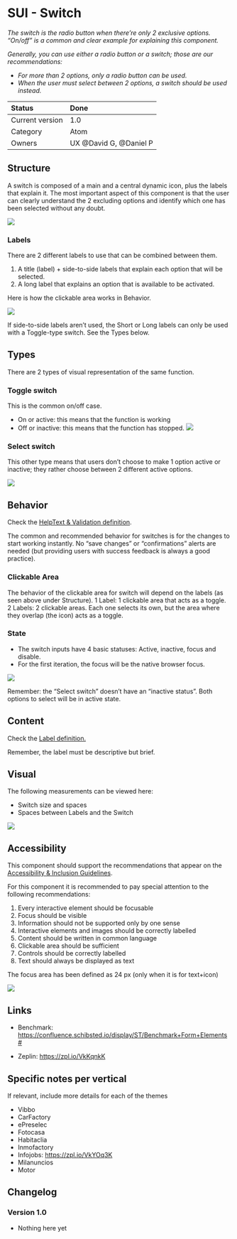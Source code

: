 # SUI - Switch 
*The switch is the radio button when there’re only 2 exclusive options. “On/off” is a common and clear example for explaining this component.*

*Generally, you can use either a radio button or a switch; those are our recommendations:*

- *For more than 2 options, only a radio button can be used.*
- *When the user must select between 2 options, a switch should be used instead.*

|   Status          | Done |
|   :----           |   :---- |
|   Current version |   1.0|
|   Category        |   Atom |
|   Owners          |   UX @David G, @Daniel P  |


## Structure

A switch is composed of a main and a central dynamic icon, plus the labels that explain it.
The most important aspect of this component is that the user can clearly understand the 2 excluding options and identify which one has been selected without any doubt.

![](https://d2mxuefqeaa7sj.cloudfront.net/s_0B00381A49C4EA49DAA19DF8F78564F8D62D43C9654F1BA5961B5AEAAEEEA827_1512391236103_1-Structure.png)

### Labels

There are 2 different labels to use that can be combined between them.

1. A title (label) + side-to-side labels that explain each option that will be selected.
2. A long label that explains an option that is available to be activated.

Here is how the clickable area works in Behavior.


![](https://d2mxuefqeaa7sj.cloudfront.net/s_0B00381A49C4EA49DAA19DF8F78564F8D62D43C9654F1BA5961B5AEAAEEEA827_1512385634780_2-Switchlabels.png)

If side-to-side labels aren’t used, the Short or Long labels can only be used with a Toggle-type switch. See the Types below.

## Types

There are 2 types of visual representation of the same function.

### Toggle switch

This is the common on/off case.

- On or active: this means that the function is working
- Off or inactive: this means that the function has stopped.
![](https://d2mxuefqeaa7sj.cloudfront.net/s_0B00381A49C4EA49DAA19DF8F78564F8D62D43C9654F1BA5961B5AEAAEEEA827_1511875119791_4-Type1.png)

### Select switch

This other type means that users don’t choose to make 1 option active or inactive; they rather choose between 2 different active options. 


![](https://d2mxuefqeaa7sj.cloudfront.net/s_0B00381A49C4EA49DAA19DF8F78564F8D62D43C9654F1BA5961B5AEAAEEEA827_1511875127412_5-Type2.png)

## Behavior

Check the [HelpText & Validation definition](https://paper.dropbox.com/doc/SUI-HelpText-Validation-RZpyYPWRNVPzdC9fVrCtc).

The common and recommended behavior for switches is for the changes to start working instantly. No “save changes” or “confirmations” alerts are needed (but providing users with success feedback is always a good practice).

### Clickable Area

The behavior of the clickable area for switch will depend on the labels (as seen above under Structure).
1 Label: 1 clickable area that acts as a toggle. 
2 Labels: 2 clickable areas. Each one selects its own, but the area where they overlap (the icon) acts as a toggle.

### State

- The switch inputs have 4 basic statuses: Active, inactive, focus and disable.
- For the first iteration, the focus will be the native browser focus.

![](https://d2mxuefqeaa7sj.cloudfront.net/s_0B00381A49C4EA49DAA19DF8F78564F8D62D43C9654F1BA5961B5AEAAEEEA827_1512391349933_Behavior.png)

Remember: the “Select switch” doesn’t have an “inactive status”. Both options to select will be in active state.

## Content

Check the [Label definition.](https://paper.dropbox.com/doc/SUI-Label-px3mcUaTHVqlGngk2JNPT)

Remember, the label must be descriptive but brief.

## Visual

The following measurements can be viewed here:

- Switch size and spaces
- Spaces between Labels and the Switch
    
![](https://d2mxuefqeaa7sj.cloudfront.net/s_0B00381A49C4EA49DAA19DF8F78564F8D62D43C9654F1BA5961B5AEAAEEEA827_1525433800392_6-Visual.png)

## Accessibility

This component should support the recommendations that appear on the [Accessibility & Inclusion Guidelines](https://github.com/SUI-Components/UX-Definitions/blob/master/Accessibility%20and%20Inclusion%20Guidelines.md).

For this component it is recommended to pay special attention to the following recommendations:

1. Every interactive element should be focusable
2. Focus should be visible
6. Information should not be supported only by one sense
7. Interactive elements and images should be correctly labelled
8. Content should be written in common language
10. Clickable area should be sufficient
12. Controls should be correctly labelled
16. Text should always be displayed as text

The focus area has been defined as 24 px (only when it is for text+icon)

![](https://d2mxuefqeaa7sj.cloudfront.net/s_0B00381A49C4EA49DAA19DF8F78564F8D62D43C9654F1BA5961B5AEAAEEEA827_1513841135458_7-Focus.png)

## Links

- Benchmark: https://confluence.schibsted.io/display/ST/Benchmark+Form+Elements#

- Zeplin: https://zpl.io/VkKqnkK

## Specific notes per vertical

If relevant, include more details for each of the themes

- Vibbo
- CarFactory
- ePreselec
- Fotocasa
- Habitaclia
- Inmofactory
- Infojobs: https://zpl.io/VkYOq3K
- Milanuncios
- Motor

## Changelog

### Version 1.0

- Nothing here yet
